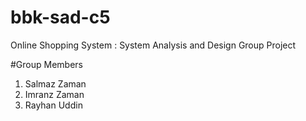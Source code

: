 # bbk-sad-c5
Online Shopping System : System Analysis and Design Group Project 

#Group Members
1) Salmaz Zaman
2) Imranz Zaman
3) Rayhan Uddin
